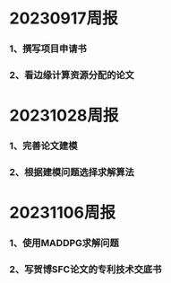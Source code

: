 # 20230917周报
### 1、撰写项目申请书
### 2、看边缘计算资源分配的论文
# 20231028周报
### 1、完善论文建模
### 2、根据建模问题选择求解算法
# 20231106周报
### 1、使用MADDPG求解问题
### 2、写贺博SFC论文的专利技术交底书
